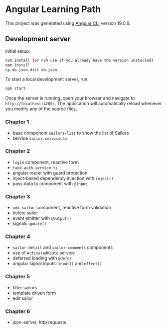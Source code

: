 # Angular Learning Path

This project was generated using [Angular CLI](https://github.com/angular/angular-cli) version 19.0.6.

## Development server

initial setup:

```bash
nvm install (or nvm use if you already have the version installed)
npm install
cp db.json.dist db.json
```

To start a local development server, run:

```bash
npm start
```

Once the server is running, open your browser and navigate to `http://localhost:4200/`. The application will automatically reload whenever you modify any of the source files.

### Chapter 1

- base component `sailors-list` to show the list of Sailors
- service `sailor.service.ts`

### Chapter 2

- `login` component, reactive form
- `fake-auth.service.ts`
- angular router with guard protection
- inject-based dependency injection with `inject()`
- pass data to component with `@Input`

### Chapter 3

- `add-sailor` component, reactive form validation
- delete sailor
- event emitter with `@Output()`
- signals `update()`

### Chapter 4

- `sailor-detail` and `sailor-comments` components
- use of `ActivatedRoute` service
- deferred loading with `@defer`
- angular signal inputs: `input()` and `effect()`

### Chapter 5

- filter sailors
- template driven form
- edit sailor

### Chapter 6

- json-server, http requests
